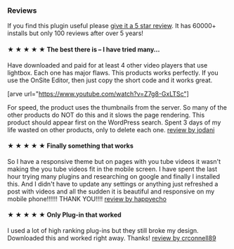 
### Reviews ###

If you find this plugin useful please [give it a 5 star review](https://wordpress.org/support/plugin/advanced-responsive-video-embedder/reviews/#new-post). It has 60000+ installs but only 100 reviews after over 5 years!

#### &#9733; &#9733; &#9733; &#9733; &#9733; The best there is – I have tried many…  ####
Have downloaded and paid for at least 4 other video players that use lightbox. Each one has major flaws. This products works perfectly. If you use the OnSite Editor, then just copy the short code and it works great.

[arve url="https://www.youtube.com/watch?v=Z7g8-GxLTSc"]

For speed, the product uses the thumbnails from the server. So many of the other products do NOT do this and it slows the page rendering. This product should appear first on the WordPress search. Spent 3 days of my life wasted on other products, only to delete each one. [review by jodani](https://wordpress.org/support/plugin/advanced-responsive-video-embedder/reviews/?filter=5)

#### &#9733; &#9733; &#9733; &#9733; &#9733; Finally something that works ####
So I have a responsive theme but on pages with you tube videos it wasn't making the you tube videos fit in the mobile screen. I have spent the last hour trying many plugins and researching on google and finally I installed this. And I didn't have to update any settings or anything just refreshed a post with videos and all the sudden it is beautiful and responsive on my mobile phone!!!!!! THANK YOU!!!! [review by happyecho](https://wordpress.org/support/plugin/advanced-responsive-video-embedder/reviews/?filter=5)

#### &#9733; &#9733; &#9733; &#9733; &#9733; Only Plug-in that worked ####
I used a lot of high ranking plug-ins but they still broke my design. Downloaded this and worked right away. Thanks! [review by crconnell89](https://wordpress.org/support/plugin/advanced-responsive-video-embedder/reviews/?filter=5)
